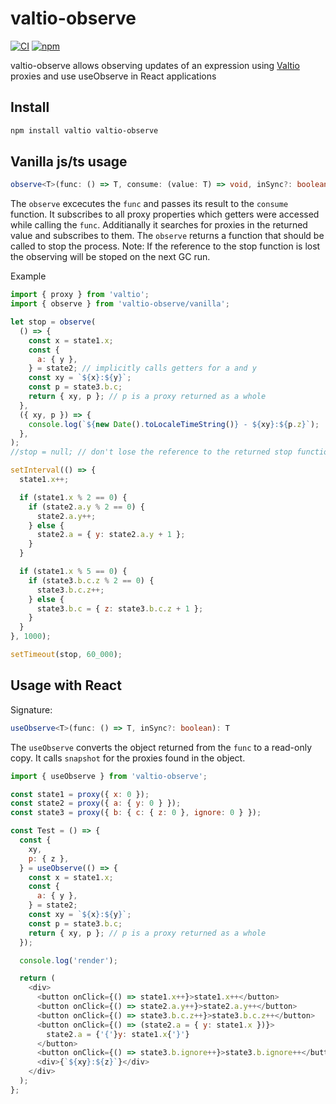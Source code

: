 # valtio-observe

[![CI](https://img.shields.io/github/actions/workflow/status/artelk/valtio-observe/ci.yml?branch=main)](https://github.com/artelk/valtio-observe/actions?query=workflow%3ACI)
[![npm](https://img.shields.io/npm/v/valtio-observe)](https://www.npmjs.com/package/valtio-observe)

valtio-observe allows observing updates of an expression using [Valtio](https://github.com/pmndrs/valtio) proxies and use useObserve in React applications

## Install

```bash
npm install valtio valtio-observe
```

## Vanilla js/ts usage

```ts
observe<T>(func: () => T, consume: (value: T) => void, inSync?: boolean): () => void
```

The `observe` excecutes the `func` and passes its result to the `consume` function.
It subscribes to all proxy properties which getters were accessed while calling the `func`.
Additianally it searches for proxies in the returned value and subscribes to them.
The `observe` returns a function that should be called to stop the process.
Note: If the reference to the stop function is lost the observing will be stoped on the next GC run.

Example

```js
import { proxy } from 'valtio';
import { observe } from 'valtio-observe/vanilla';

let stop = observe(
  () => {
    const x = state1.x;
    const {
      a: { y },
    } = state2; // implicitly calls getters for a and y
    const xy = `${x}:${y}`;
    const p = state3.b.c;
    return { xy, p }; // p is a proxy returned as a whole
  },
  ({ xy, p }) => {
    console.log(`${new Date().toLocaleTimeString()} - ${xy}:${p.z}`);
  },
);
//stop = null; // don't lose the reference to the returned stop function otherwise it will be auto-stopped on the next GC run!

setInterval(() => {
  state1.x++;

  if (state1.x % 2 == 0) {
    if (state2.a.y % 2 == 0) {
      state2.a.y++;
    } else {
      state2.a = { y: state2.a.y + 1 };
    }
  }

  if (state1.x % 5 == 0) {
    if (state3.b.c.z % 2 == 0) {
      state3.b.c.z++;
    } else {
      state3.b.c = { z: state3.b.c.z + 1 };
    }
  }
}, 1000);

setTimeout(stop, 60_000);
```

## Usage with React

Signature:

```ts
useObserve<T>(func: () => T, inSync?: boolean): T
```

The `useObserve` converts the object returned from the `func` to a read-only copy.
It calls `snapshot` for the proxies found in the object.

```js
import { useObserve } from 'valtio-observe';

const state1 = proxy({ x: 0 });
const state2 = proxy({ a: { y: 0 } });
const state3 = proxy({ b: { c: { z: 0 }, ignore: 0 } });

const Test = () => {
  const {
    xy,
    p: { z },
  } = useObserve(() => {
    const x = state1.x;
    const {
      a: { y },
    } = state2;
    const xy = `${x}:${y}`;
    const p = state3.b.c;
    return { xy, p }; // p is a proxy returned as a whole
  });

  console.log('render');

  return (
    <div>
      <button onClick={() => state1.x++}>state1.x++</button>
      <button onClick={() => state2.a.y++}>state2.a.y++</button>
      <button onClick={() => state3.b.c.z++}>state3.b.c.z++</button>
      <button onClick={() => (state2.a = { y: state1.x })}>
        state2.a = {'{'}y: state1.x{'}'}
      </button>
      <button onClick={() => state3.b.ignore++}>state3.b.ignore++</button>
      <div>{`${xy}:${z}`}</div>
    </div>
  );
};
```
